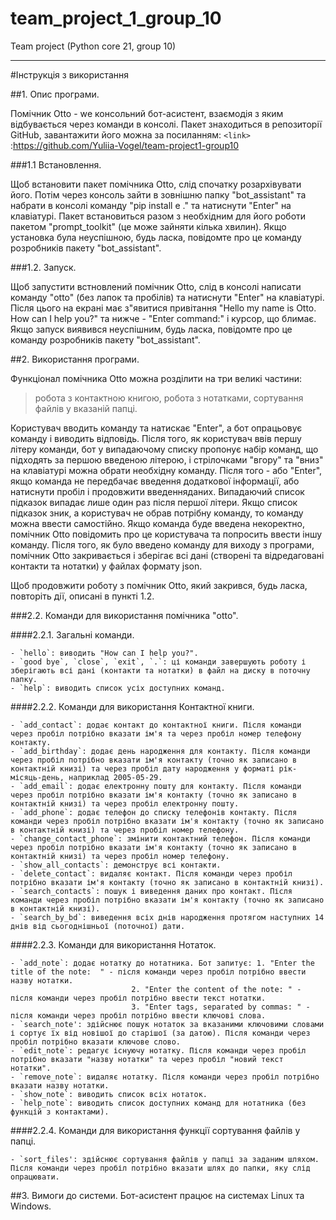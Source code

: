 # team_project_1_group_10
Team project (Python core 21, group 10)
__________________________________________________________

#Інструкція з використання

##1. Опис програми.

Помічник Otto - wе консольний бот-асистент, взаємодія з яким відбувається через команди в консолі. 
Пакет знаходиться в репозиторії GitHub, завантажити його можна за посиланням: 
`<link>` :https://github.com/Yuliia-Vogel/team-project1-group10

###1.1 Встановлення.

Щоб встановити пакет помічника Otto, слід спочатку розархівувати його. 
Потім через консоль зайти в зовнішню папку "bot_assistant" та набрати в консолі команду "pip install e ." та натиснути "Enter" на клавіатурі.
Пакет встановиться разом з необхідним для його роботи пакетом "prompt_toolkit" (це може зайняти кілька хвилин).
Якщо установка була неуспішною, будь ласка, повідомте про це команду розробників пакету "bot_assistant".

###1.2. Запуск.

Щоб запустити встновлений помічник Otto, слід в консолі написати команду "otto" (без лапок та пробілів) та натиснути "Enter" на клавіатурі.
Після цього на екрані має з"явитися привітання "Hello my name is Otto. How can I help you?" та нижче - "Enter command:" і курсор, що блимає.
Якщо запуск виявився неуспішним, будь ласка, повідомте про це команду розробників пакету "bot_assistant".

##2. Використання програми.

Функціонал помічника Otto можна розділити на три великі частини:
> робота з контактною книгою,
> робота з нотатками,
> сортування файлів у вказаній папці.

Користувач вводить команду та натискає "Enter", а бот опрацьовує команду і виводить відповідь.
Після того, як користувач ввів першу літеру команди, бот у випадаючому списку пропонує набір команд, що підходять за першою введеною літерою, і стрілочками "вгору" та "вниз" на клавіатурі можна обрати необхідну команду. 
Після того - або "Enter", якщо команда не передбачає введення додаткової інформації, або натиснути пробіл і продовжити введенняданих.
Випадаючий список підказок випадає лише один раз після першої літери. Якщо список підказок зник, а користувач не обрав потрібну команду, то команду можна ввести самостійно.
Якщо команда буде введена некоректно, помічник Otto повідомить про це користувача та попросить ввести іншу команду.
Після того, як було введено команду для виходу з програми, помічник Otto закривається і зберігає всі дані (створені та відредаговані контакти та нотатки) у файлах формату json.

Щоб продовжити роботу з помічник Otto, який закрився, будь ласка, повторіть дії, описані в пункті 1.2.

###2.2. Команди для використання помічника "otto".

####2.2.1. Загальні команди.

    - `hello`: виводить "How can I help you?".
    - `good bye`, `close`, `exit`, `.`: ці команди завершують роботу і зберігають всі дані (контакти та нотатки) в файл на диску в поточну папку.
    - `help`: виводить список усіх доступних команд.

####2.2.2. Команди для використання Контактної книги.

    - `add_contact`: додає контакт до контактної книги. Після команди через пробіл потрібно вказати ім'я та через пробіл номер телефону контакту. 
    - `add_birthday`: додає день народження для контакту. Після команди через пробіл потрібно вказати ім'я контакту (точно як записано в контактній книзі) та через пробіл дату народження у форматі рік-місяць-день, наприклад 2005-05-29.
    - `add_email`: додає електронну пошту для контакту. Після команди через пробіл потрібно вказати ім'я контакту (точно як записано в контактній книзі) та через пробіл електронну пошту.
    - `add_phone`: додає телефон до списку телефонів контакту. Після команди через пробіл потрібно вказати ім'я контакту (точно як записано в контактній книзі) та через пробіл номер телефону.
    - `change_contact_phone`: змінити контактний телефон. Після команди через пробіл потрібно вказати ім'я контакту (точно як записано в контактній книзі) та через пробіл номер телефону.
    - `show_all_contacts`: демонструє всі контакти.
    - `delete_contact`: видаляє контакт. Після команди через пробіл потрібно вказати ім'я контакту (точно як записано в контактній книзі).
    - `search_contacts`: пошук і виведення даних про контакт. Після команди через пробіл потрібно вказати ім'я контакту (точно як записано в контактній книзі).
    - `search_by_bd`: виведення всіх днів народження протягом наступних 14 днів від сьогоднішньої (поточної) дати.

####2.2.3. Команди для використання Нотаток.

    - `add_note`: додає нотатку до нотатника. Бот запитує: 1. "Enter the title of the note:  " - після команди через пробіл потрібно ввести назву нотатки. 
							   2. "Enter the content of the note: " - після команди через пробіл потрібно ввести текст нотатки. 
							   3. "Enter tags, separated by commas: " - після команди через пробіл потрібно ввести ключові слова.
    - `search_note': здійснює пошук нотаток за вказаними ключовими словами і сортує їх від новішої до старішої (за датою). Після команди через пробіл потрібно вказати ключове слово.
    - `edit_note`: редагує існуючу нотатку. Після команди через пробіл потрібно вказати "назву нотатки" та через пробіл "новий текст нотатки".
    - `remove_note`: видаляє нотатку. Після команди через пробіл потрібно вказати назву нотатки.
    - `show_note`: виводить список всіх нотаток.
    - `help_note`: виводить список доступних команд для нотатника (без функцій з контактами).
 
####2.2.4. Команди для використання функції сортування файлів у папці.

    - `sort_files': здійснює сортування файлів у папці за заданим шляхом. Після команди через пробіл потрібно вказати шлях до папки, яку слід опрацювати.


##3. Вимоги до системи.
Бот-асистент працює на системах Linux та Windows.

